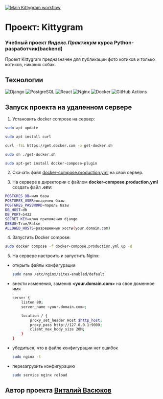 [![Main Kittygram workflow](https://github.com/rodomir117/kittygram_final/actions/workflows/main.yml/badge.svg)](https://github.com/rodomir117/kittygram_final/actions/workflows/main.yml)
# Проект: Kittygram
### Учебный проект *Яндекс.Практикум* курса Python-разработчик(backend)

Проект Kittygram предназначен для публикации фото котиков и только котиков, никаких собак.


## Технологии

![Django](https://img.shields.io/badge/Django-092E20?logo=django&logoColor=white)
![PostgreSQL](https://img.shields.io/badge/PostgreSQL-336791?logo=postgresql&logoColor=white)
![React](https://img.shields.io/badge/React-61DAFB?logo=react&logoColor=black)
![Nginx](https://img.shields.io/badge/Nginx-009639?logo=nginx&logoColor=white)
![Docker](https://img.shields.io/badge/Docker-2496ED?logo=docker&logoColor=white)
![GitHub Actions](https://img.shields.io/badge/GitHub_Actions-2088FF?logo=github-actions&logoColor=white)


## Запуск проекта на удаленном сервере

1. Установить docker compose на сервер:
```bash
sudo apt update
```
```bash
sudo apt install curl
```
```bash
curl -fSL https://get.docker.com -o get-docker.sh
```
```bash
sudo sh ./get-docker.sh
```
```bash    
sudo apt-get install docker-compose-plugin
```

2. Скачать файл [docker-compose.production.yml](https://github.com/rodomir117/kittygram_final/blob/main/docker-compose.production.yml) на свой сервер.

3. На сервере в директории с файлом **docker-compose.production.yml** создать файл  **.env**:
``` bash    
POSTGRES_DB=имя базы
POSTGRES_USER=владелец базы
POSTGRES_PASSWORD=пароль базы
DB_HOST=db
DB_PORT=5432
SECRET_KEY=ключ приложения django
DEBUG=True/False
ALLOWED_HOSTS=разрешенные хосты(your.domain.com)
```        
4. Запустить Docker compose:
``` bash
sudo docker compose -f docker-compose.production.yml up -d
```
5. На сервере настроить и запустить Nginx:
- открыть файлы конфигурации
    ``` bash
    sudo nano /etc/nginx/sites-enabled/default
    ```
- внести изменения, заменив **<your.domain.com>** на свое доменное имя
    ``` bash 
    server {
        listen 80;
        server_name <your.domain.com>;

        location / {
            proxy_set_header Host $http_host;        
            proxy_pass http://127.0.0.1:9000;
            client_max_body_size 20M;
        }
    }
    ``` 
- убедиться, что в файле конфигурации нет ошибок
    ``` bash
    sudo nginx -t
    ```
- перезагрузить конфигурацию
    ``` bash
    sudo service nginx reload
    ```

## Автор проекта [**Виталий Васюков**](https://github.com/Rodomir117)